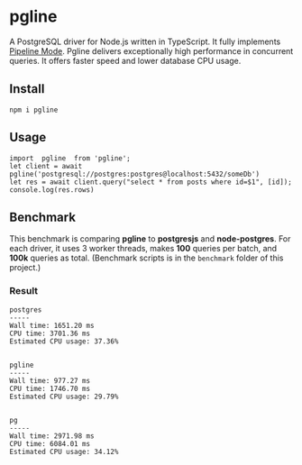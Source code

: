 # pgline
A PostgreSQL driver for Node.js written in TypeScript. It fully implements [Pipeline Mode](https://www.postgresql.org/docs/current/libpq-pipeline-mode.html). Pgline delivers exceptionally high performance in concurrent queries. It offers faster speed and lower database CPU usage. 

## Install
```
npm i pgline
```

## Usage
```
import  pgline  from 'pgline';
let client = await pgline('postgresql://postgres:postgres@localhost:5432/someDb')
let res = await client.query("select * from posts where id=$1", [id]);
console.log(res.rows)
```

## Benchmark

This benchmark is comparing **pgline** to **postgresjs** and **node-postgres**. For each driver, it uses 3 worker threads, makes **100** queries per batch, and **100k** queries as total.
(Benchmark scripts is in the `benchmark` folder of this project.)

### Result
```
postgres
-----
Wall time: 1651.20 ms
CPU time: 3701.36 ms
Estimated CPU usage: 37.36%


pgline
-----
Wall time: 977.27 ms
CPU time: 1746.70 ms
Estimated CPU usage: 29.79%


pg
-----
Wall time: 2971.98 ms
CPU time: 6084.01 ms
Estimated CPU usage: 34.12%

```
